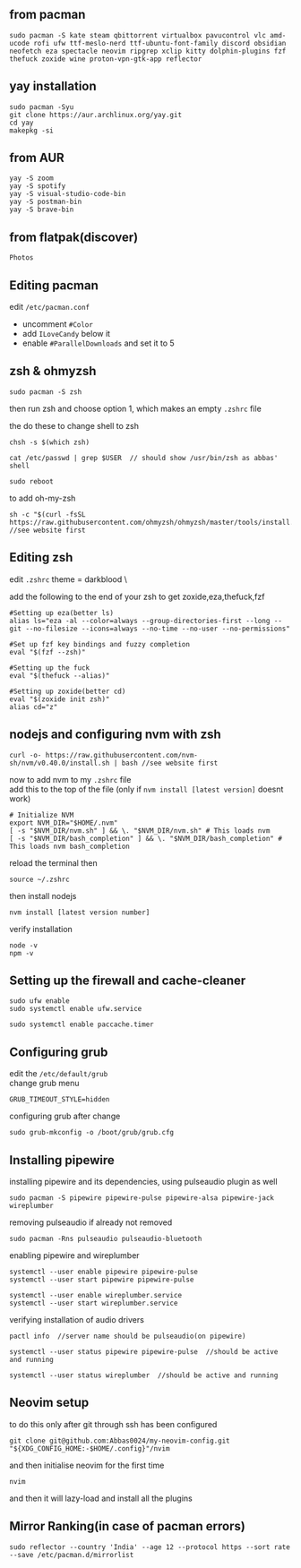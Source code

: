 ## from pacman
~~~
sudo pacman -S kate steam qbittorrent virtualbox pavucontrol vlc amd-ucode rofi ufw ttf-meslo-nerd ttf-ubuntu-font-family discord obsidian neofetch eza spectacle neovim ripgrep xclip kitty dolphin-plugins fzf thefuck zoxide wine proton-vpn-gtk-app reflector
~~~

## yay installation
~~~
sudo pacman -Syu
git clone https://aur.archlinux.org/yay.git
cd yay
makepkg -si
~~~

## from AUR
~~~
yay -S zoom
yay -S spotify
yay -S visual-studio-code-bin
yay -S postman-bin
yay -S brave-bin
~~~

## from flatpak(discover)
~~~
Photos
~~~

## Editing pacman
edit `/etc/pacman.conf`
- uncomment `#Color`
- add `ILoveCandy` below it
- enable `#ParallelDownloads` and set it to 5

## zsh & ohmyzsh
~~~
sudo pacman -S zsh
~~~
then run zsh and choose option 1, which makes an empty `.zshrc` file

the do these to change shell to zsh
~~~
chsh -s $(which zsh)

cat /etc/passwd | grep $USER  // should show /usr/bin/zsh as abbas' shell

sudo reboot
~~~

to add oh-my-zsh
~~~
sh -c "$(curl -fsSL https://raw.githubusercontent.com/ohmyzsh/ohmyzsh/master/tools/install.sh)" //see website first
~~~

## Editing zsh
edit `.zshrc`
theme = darkblood \

add the following to the end of your zsh to get zoxide,eza,thefuck,fzf
~~~
#Setting up eza(better ls)
alias ls="eza -al --color=always --group-directories-first --long --git --no-filesize --icons=always --no-time --no-user --no-permissions"

#Set up fzf key bindings and fuzzy completion
eval "$(fzf --zsh)"

#Setting up the fuck
eval "$(thefuck --alias)"

#Setting up zoxide(better cd)
eval "$(zoxide init zsh)"
alias cd="z"
~~~

## nodejs and configuring nvm with zsh
~~~
curl -o- https://raw.githubusercontent.com/nvm-sh/nvm/v0.40.0/install.sh | bash //see website first
~~~

now to add nvm to my `.zshrc` file \
add this to the top of the file (only if `nvm install [latest version]` doesnt work)
~~~
# Initialize NVM
export NVM_DIR="$HOME/.nvm" 
[ -s "$NVM_DIR/nvm.sh" ] && \. "$NVM_DIR/nvm.sh" # This loads nvm 
[ -s "$NVM_DIR/bash_completion" ] && \. "$NVM_DIR/bash_completion" # This loads nvm bash_completion
~~~

reload the terminal then
~~~
source ~/.zshrc
~~~

then install nodejs
~~~
nvm install [latest version number]
~~~

verify installation
~~~
node -v
npm -v
~~~

## Setting up the firewall and cache-cleaner
~~~
sudo ufw enable
sudo systemctl enable ufw.service

sudo systemctl enable paccache.timer
~~~

## Configuring grub
edit the `/etc/default/grub` \
change grub menu
~~~
GRUB_TIMEOUT_STYLE=hidden
~~~

configuring grub after change
~~~
sudo grub-mkconfig -o /boot/grub/grub.cfg
~~~


## Installing pipewire
installing pipewire and its dependencies, using pulseaudio plugin as well
~~~
sudo pacman -S pipewire pipewire-pulse pipewire-alsa pipewire-jack wireplumber
~~~

removing pulseaudio if already not removed
~~~
sudo pacman -Rns pulseaudio pulseaudio-bluetooth
~~~


enabling pipewire and wireplumber
~~~
systemctl --user enable pipewire pipewire-pulse
systemctl --user start pipewire pipewire-pulse

systemctl --user enable wireplumber.service
systemctl --user start wireplumber.service
~~~

verifying installation of audio drivers 
~~~
pactl info  //server name should be pulseaudio(on pipewire)

systemctl --user status pipewire pipewire-pulse  //should be active and running

systemctl --user status wireplumber  //should be active and running
~~~


## Neovim setup
to do this only after git through ssh has been configured
~~~
git clone git@github.com:Abbas0024/my-neovim-config.git "${XDG_CONFIG_HOME:-$HOME/.config}"/nvim
~~~

and then initialise neovim for the first time
~~~
nvim
~~~

and then it will lazy-load and install all the plugins


## Mirror Ranking(in case of pacman errors)
~~~
sudo reflector --country 'India' --age 12 --protocol https --sort rate --save /etc/pacman.d/mirrorlist
~~~

